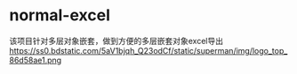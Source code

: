 # normal-excel
该项目针对多层对象嵌套，做到方便的多层嵌套对象excel导出
https://ss0.bdstatic.com/5aV1bjqh_Q23odCf/static/superman/img/logo_top_86d58ae1.png
